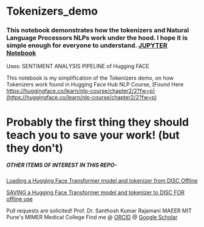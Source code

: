 # Tokenizers_demo
### This notebook demonstrates how the tokenizers and Natural Language Processors NLPs work under the hood. I hope it is simple enough for everyone to understand. [JUPYTER Notebook](https://github.com/kephalian/Tokenizers_demo/blob/main/TOKENIZER_ini_depth_Behind_the_pipeline_(PyTorch).ipynb)


Uses: SENTIMENT ANALYSIS PIPELINE of Hugging FACE


This notebook is my simplification of the Tokenizers demo, on how Tokenizers work found in Hugging Face Hub NLP Course, [Found Here https://huggingface.co/learn/nlp-course/chapter2/2?fw=p](https://huggingface.co/learn/nlp-course/chapter2/2?fw=p)

# Probably the first thing they should teach you to save your work! (but they don't)

##### OTHER ITEMS OF INTEREST IN THIS REPO- 

[Loading a Hugging Face Transformer model and tokenizer from DISC Offline](https://github.com/kephalian/Tokenizers_demo/blob/main/Load_model_from_disc.md)


[SAVING a Hugging Face Transformer model and tokenizer to DISC FOR offline use](https://github.com/kephalian/Tokenizers_demo/blob/main/saving_a_model_to_disc.md)



Pull requests are solicited!
Prof. Dr. Santhosh Kumar Rajamani
MAEER MIT Pune's MIMER Medical College
Find me @ [ORCID](https://orcid.org/0000-0001-6552-5578)
        @ [Google Scholar](https://scholar.google.com/citations?hl=en&user=lU7vGgQAAAAJ)
